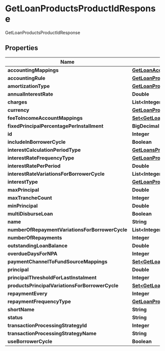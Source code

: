 

# GetLoanProductsProductIdResponse

GetLoanProductsProductIdResponse

## Properties

| Name | Type | Description | Notes |
|------------ | ------------- | ------------- | -------------|
|**accountingMappings** | [**GetLoanAccountingMappings**](GetLoanAccountingMappings.md) |  |  [optional] |
|**accountingRule** | [**GetLoanProductsAccountingRule**](GetLoanProductsAccountingRule.md) |  |  [optional] |
|**amortizationType** | [**GetLoanProductsAmortizationType**](GetLoanProductsAmortizationType.md) |  |  [optional] |
|**annualInterestRate** | **Double** |  |  [optional] |
|**charges** | **List&lt;Integer&gt;** |  |  [optional] |
|**currency** | [**GetLoanProductsCurrency**](GetLoanProductsCurrency.md) |  |  [optional] |
|**feeToIncomeAccountMappings** | [**Set&lt;GetLoanFeeToIncomeAccountMappings&gt;**](GetLoanFeeToIncomeAccountMappings.md) |  |  [optional] |
|**fixedPrincipalPercentagePerInstallment** | **BigDecimal** |  |  [optional] |
|**id** | **Integer** |  |  [optional] |
|**includeInBorrowerCycle** | **Boolean** |  |  [optional] |
|**interestCalculationPeriodType** | [**GetLoansProductsInterestCalculationPeriodType**](GetLoansProductsInterestCalculationPeriodType.md) |  |  [optional] |
|**interestRateFrequencyType** | [**GetLoanProductsInterestRateFrequencyType**](GetLoanProductsInterestRateFrequencyType.md) |  |  [optional] |
|**interestRatePerPeriod** | **Double** |  |  [optional] |
|**interestRateVariationsForBorrowerCycle** | **List&lt;Integer&gt;** |  |  [optional] |
|**interestType** | [**GetLoanProductsInterestTemplateType**](GetLoanProductsInterestTemplateType.md) |  |  [optional] |
|**maxPrincipal** | **Double** |  |  [optional] |
|**maxTrancheCount** | **Integer** |  |  [optional] |
|**minPrincipal** | **Double** |  |  [optional] |
|**multiDisburseLoan** | **Boolean** |  |  [optional] |
|**name** | **String** |  |  [optional] |
|**numberOfRepaymentVariationsForBorrowerCycle** | **List&lt;Integer&gt;** |  |  [optional] |
|**numberOfRepayments** | **Integer** |  |  [optional] |
|**outstandingLoanBalance** | **Double** |  |  [optional] |
|**overdueDaysForNPA** | **Integer** |  |  [optional] |
|**paymentChannelToFundSourceMappings** | [**Set&lt;GetLoanPaymentChannelToFundSourceMappings&gt;**](GetLoanPaymentChannelToFundSourceMappings.md) |  |  [optional] |
|**principal** | **Double** |  |  [optional] |
|**principalThresholdForLastInstalment** | **Integer** |  |  [optional] |
|**productsPrincipalVariationsForBorrowerCycle** | [**Set&lt;GetLoanProductsPrincipalVariationsForBorrowerCycle&gt;**](GetLoanProductsPrincipalVariationsForBorrowerCycle.md) |  |  [optional] |
|**repaymentEvery** | **Integer** |  |  [optional] |
|**repaymentFrequencyType** | [**GetLoanProductsRepaymentFrequencyType**](GetLoanProductsRepaymentFrequencyType.md) |  |  [optional] |
|**shortName** | **String** |  |  [optional] |
|**status** | **String** |  |  [optional] |
|**transactionProcessingStrategyId** | **Integer** |  |  [optional] |
|**transactionProcessingStrategyName** | **String** |  |  [optional] |
|**useBorrowerCycle** | **Boolean** |  |  [optional] |



